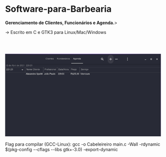 # Software-para-Barbearia

<p><b>Gerenciamento de Clientes, Funcionários e Agenda.</b>></p>

<p> -> Escrito em C e GTK3 para Linux/Mac/Windows</p>
<br></br>

![ScreenShot](print2.png)

<p>Flag para compilar (GCC-Linux): gcc -o Cabeleireiro main.c -Wall -rdynamic $(pkg-config --cflags --libs gtk+-3.0) -export-dynamic </p>
